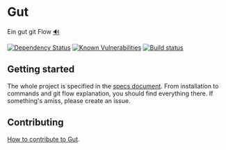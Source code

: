 # Gut

Ein gut git Flow [🔊](https://translate.google.com/?tl=de#de/en/Ein%20gut%20git%20Flow)

[![Dependency Status](https://david-dm.org/quilicicf/gut.svg)](https://david-dm.org/quilicicf/gut)
[![Known Vulnerabilities](https://snyk.io/test/github/quilicicf/gut/badge.svg)](https://snyk.io/test/github/quilicicf/gut)
[![Build status](https://travis-ci.org/quilicicf/Gut.svg?branch=master)](https://travis-ci.org/quilicicf/Gut/builds)

## Getting started

The whole project is specified in the [specs document](./specs/specs.md).
From installation to commands and git flow explanation, you should find everything there.
If something's amiss, please create an issue.

## Contributing

[How to contribute to Gut](./.github/CONTRIBUTING.md).

